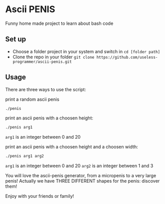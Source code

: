 # Ascii PENIS

Funny home made project to learn about bash code

## __Set up__
- Choose a folder project in your system and switch in `cd [folder path]`
- Clone the repo in your folder `git clone https://github.com/useless-programmer/ascii-penis.git`

## __Usage__
There are three ways to use the script:

print a random ascii penis
```bash
./penis
```


print an ascii penis with a choosen height:
```bash
./penis arg1
```
`arg1` is an integer between 0 and 20


print an ascii penis with a choosen height and a choosen width:
```bash
./penis arg1 arg2
```
`arg1` is an integer between 0 and 20
`arg2` is an integer between 1 and 3



You will love the ascii-penis generator, from a micropenis to a very large penis!
Actually we have THREE DIFFERENT shapes for the penis: discover them!



Enjoy with your friends or family!
